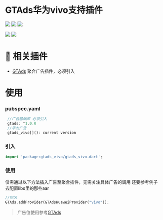 # GTAds华为vivo支持插件
<p>
<a href="https://pub.flutter-io.cn/packages/gtads_huawei"><img src=https://img.shields.io/pub/v/gtads_huawei?color=orange></a>
<a href="https://pub.flutter-io.cn/packages/gtads_huawei"><img src=https://img.shields.io/pub/likes/gtads_huawei></a>
<a href="https://pub.flutter-io.cn/packages/gtads_huawei"><img src=https://img.shields.io/pub/points/gtads_huawei></a>
</p>
<p>
<a href="http://qm.qq.com/cgi-bin/qm/qr?_wv=1027&k=VhD0AZSmzvsD3fu7CeQFkzpBQHMHANb1&authKey=W7JGJ0HKklyhP1jyBvbTF2Dkw0cq4UmhVSx2zXVdIm6n48Xrto%2B7%2B1n9jbkAadyF&noverify=0&group_code=649574038"><img src=https://img.shields.io/badge/flutter%E4%BA%A4%E6%B5%81%E7%BE%A4-649574038-blue></a>
<a href="http://qm.qq.com/cgi-bin/qm/qr?_wv=1027&k=9I9lyXewEsEnx0f00EOF_9hEcFmG5Bmg&authKey=AJfQ8%2FhOLcoJ0p5B16EITjFav1IIs3UAerZSUsWZfa0evuklgxibHti51AYlZgI3&noverify=0&group_code=769626410"><img src=https://img.shields.io/badge/flutter%E4%BA%A4%E6%B5%81%E7%BE%A42-769626410-blue></a>
</p>

# 📢 相关插件

- [GTAds](https://github.com/gstory0404/GTAds) 聚合广告插件，必须引入

# 使用

### pubspec.yaml
```dart
 //广告基础库 必须引入
 gtads: ^1.0.0
 //华为广告
 gtads_vivo[](): current version
```

### 引入
```dart
import 'package:gtads_vivo/gtads_vivo.dart';
```

### 使用
仅需通过以下方法插入广告至聚合插件，无需关注具体广告的调用
还要参考例子去配置libs里的那些aar
```dart
//别名
GTAds.addProvider(GTAdsHuaweiProvider("vivo"));
```

> 广告位使用参考[GTAds](https://github.com/gstory0404/GTAds/tree/master/gtads)

